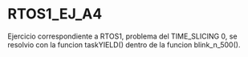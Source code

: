 # RTOS1_EJ_A4
Ejercicio correspondiente a RTOS1, problema del TIME_SLICING 0, se resolvio con la funcion taskYIELD() dentro de la funcion blink_n_500().
